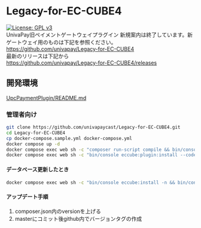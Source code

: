 # Legacy-for-EC-CUBE4

[![License: GPL v3](https://img.shields.io/badge/License-GPLv3-blue.svg)](https://www.gnu.org/licenses/gpl-3.0)  
UnivaPay旧ペイメントゲートウェイプラグイン
新規案内は終了しています。新ゲートウェイ用のものは下記を参照ください。  
<https://github.com/univapay/Legacy-for-EC-CUBE4>  
最新のリリースは下記から  
<https://github.com/univapay/Legacy-for-EC-CUBE4/releases>

## 開発環境

[UpcPaymentPlugin/README.md](プラグインの実装に関するドキュメント)

### 管理者向け

```sh
git clone https://github.com/univapaycast/Legacy-for-EC-CUBE4.git
cd Legacy-for-EC-CUBE4
cp docker-compose.sample.yml docker-compose.yml
docker compose up -d
docker compose exec web sh -c "composer run-script compile && bin/console eccube:install -n"
docker compose exec web sh -c "bin/console eccube:plugin:install --code=UpcPaymentPlugin && bin/console eccube:plugin:enable --code=UpcPaymentPlugin"
```

#### データベース更新したとき

```sh
docker compose exec web sh -c "bin/console eccube:install -n && bin/console eccube:plugin:install --code=UpcPaymentPlugin && bin/console eccube:plugin:enable --code=UpcPaymentPlugin"
```

#### アップデート手順

1. composer.json内のversionを上げる
2. masterにコミット後github内でバージョンタグの作成